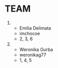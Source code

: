 # TEAM
1. * Emilia Delimata
   * imchocoe
   * 2, 3, 6
2. * Weronika Gurba
   * weronikag77
   * 1, 4, 5

